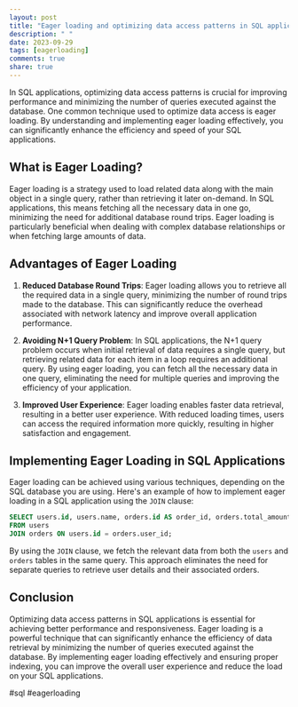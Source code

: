 ```yaml
---
layout: post
title: "Eager loading and optimizing data access patterns in SQL applications"
description: " "
date: 2023-09-29
tags: [eagerloading]
comments: true
share: true
---
```


In SQL applications, optimizing data access patterns is crucial for improving performance and minimizing the number of queries executed against the database. One common technique used to optimize data access is eager loading. By understanding and implementing eager loading effectively, you can significantly enhance the efficiency and speed of your SQL applications.

## What is Eager Loading?

Eager loading is a strategy used to load related data along with the main object in a single query, rather than retrieving it later on-demand. In SQL applications, this means fetching all the necessary data in one go, minimizing the need for additional database round trips. Eager loading is particularly beneficial when dealing with complex database relationships or when fetching large amounts of data.

## Advantages of Eager Loading

1. **Reduced Database Round Trips**: Eager loading allows you to retrieve all the required data in a single query, minimizing the number of round trips made to the database. This can significantly reduce the overhead associated with network latency and improve overall application performance.

2. **Avoiding N+1 Query Problem**: In SQL applications, the N+1 query problem occurs when initial retrieval of data requires a single query, but retrieving related data for each item in a loop requires an additional query. By using eager loading, you can fetch all the necessary data in one query, eliminating the need for multiple queries and improving the efficiency of your application.

3. **Improved User Experience**: Eager loading enables faster data retrieval, resulting in a better user experience. With reduced loading times, users can access the required information more quickly, resulting in higher satisfaction and engagement.

## Implementing Eager Loading in SQL Applications

Eager loading can be achieved using various techniques, depending on the SQL database you are using. Here's an example of how to implement eager loading in a SQL application using the `JOIN` clause:

```sql
SELECT users.id, users.name, orders.id AS order_id, orders.total_amount
FROM users
JOIN orders ON users.id = orders.user_id;
```

By using the `JOIN` clause, we fetch the relevant data from both the `users` and `orders` tables in the same query. This approach eliminates the need for separate queries to retrieve user details and their associated orders.

## Conclusion

Optimizing data access patterns in SQL applications is essential for achieving better performance and responsiveness. Eager loading is a powerful technique that can significantly enhance the efficiency of data retrieval by minimizing the number of queries executed against the database. By implementing eager loading effectively and ensuring proper indexing, you can improve the overall user experience and reduce the load on your SQL applications.

#sql #eagerloading